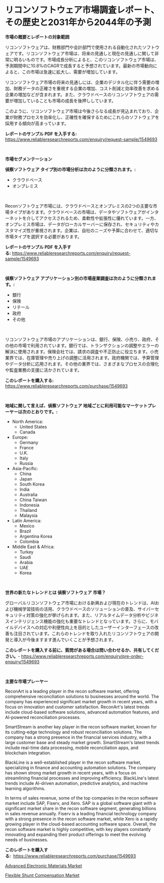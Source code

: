 <p><h1>リコンソフトウェア市場調査レポート、その歴史と2031年から2044年の予測</h1></p><p><strong>市場の概要とレポートの対象範囲</strong></p>
<p><p>リコンソフトウェアは、財務部門や会計部門で使用される自動化されたソフトウェアです。リコンソフトウェア市場は、将来の見通しと現在の見通しに関して非常に明るいものです。市場成長分析によると、このリコンソフトウェア市場は、予測期間中に10.8%のCAGRで成長すると予想されています。最新の市場動向によると、この市場は急速に拡大し、需要が増加しています。</p><p>リコンソフトウェア市場の将来の見通しには、企業のデジタル化に伴う需要の増加、財務データの正確さを重視する企業の増加、コスト削減と効率改善を求める企業の増加などが含まれます。また、クラウドベースのリコンソフトウェアの需要が増加していることも市場の成長を後押ししています。</p><p>このように、リコンソフトウェア市場は今後さらなる成長が見込まれており、企業が財務プロセスを効率化し、正確性を確保するためにこれらのソフトウェアを採用する傾向が高まっています。</p></p>
<p><strong>レポートのサンプル PDF を入手する:</strong> <a href="https://www.reliableresearchreports.com/enquiry/request-sample/1549693">https://www.reliableresearchreports.com/enquiry/request-sample/1549693</a></p>
<p>&nbsp;</p>
<p><strong>市場セグメンテーション</strong></p>
<p><strong>偵察ソフトウェア タイプ別の市場分析は次のように分類されます。:</strong></p>
<p><ul><li>クラウドベース</li><li>オンプレミス</li></ul></p>
<p>&nbsp;</p>
<p><p>Reconソフトウェア市場には、クラウドベースとオンプレミスの2つの主要な市場タイプがあります。クラウドベースの市場は、データやソフトウェアがインターネットを介してアクセスされるため、柔軟性や拡張性に優れています。一方、オンプレミス市場は、データがローカルサーバーに保存され、セキュリティやカスタマイズ性が重視されます。企業は、自社のニーズや予算に合わせて、適切な市場タイプを選択する必要があります。</p></p>
<p><strong>レポートのサンプル PDF を入手する:</strong>&nbsp;<a href="https://www.reliableresearchreports.com/enquiry/request-sample/1549693">https://www.reliableresearchreports.com/enquiry/request-sample/1549693</a></p>
<p>&nbsp;</p>
<p><strong> 偵察ソフトウェア アプリケーション別の市場産業調査は次のように分類されます。:</strong></p>
<p><ul><li>銀行</li><li>保険</li><li>リテール</li><li>政府</li><li>その他</li></ul></p>
<p>&nbsp;</p>
<p><p>リコンソフトウェア市場のアプリケーションは、銀行、保険、小売り、政府、その他の市場で利用されています。銀行では、トランザクションの調整やエラーの解決に使用されます。保険会社では、請求の調査や不正防止に役立ちます。小売業界では、在庫管理や売り上げの調整に活用されます。政府機関では、予算管理やデータ分析に応用されます。その他の業界では、さまざまなプロセスの合理化や監査業務の支援に活かされています。</p></p>
<p><strong>このレポートを購入する:</strong>&nbsp; <a href="https://www.reliableresearchreports.com/purchase/1549693">https://www.reliableresearchreports.com/purchase/1549693</a></p>
<p>&nbsp;</p>
<p><strong>地域に関して言えば、偵察ソフトウェア 地域ごとに利用可能なマーケットプレーヤーは次のとおりです。:</strong></p>
<p><ul>
    <li>
        North America:
        <ul>
            <li>United States</li>
            <li>Canada</li>
        </ul>
    </li>
    <li>
        Europe:
        <ul>
            <li>Germany</li>
            <li>France</li>
            <li>U.K.</li>
            <li>Italy</li>
            <li>Russia</li>
        </ul>
    </li>
    <li>
        Asia-Pacific:
        <ul>
            <li>China</li>
            <li>Japan</li>
            <li>South Korea</li>
            <li>India</li>
            <li>Australia</li>
            <li>China Taiwan</li>
            <li>Indonesia</li>
            <li>Thailand</li>
            <li>Malaysia</li>
        </ul>
    </li>
    <li>
        Latin America:
        <ul>
            <li>Mexico</li>
            <li>Brazil</li>
            <li>Argentina Korea</li>
            <li>Colombia</li>
        </ul>
    </li>
    <li>
        Middle East & Africa:
        <ul>
            <li>Turkey</li>
            <li>Saudi</li>
            <li>Arabia</li>
            <li>UAE</li>
            <li>Korea</li>
        </ul>
    </li>
    </ul></p>
<p>&nbsp;</p>
<p><strong>世界の新たなトレンドとは 偵察ソフトウェア 市場？</strong></p>
<p><p>グローバルリコンソフトウェア市場における新興および現在のトレンドは、AIおよび機械学習技術の活用、クラウドベースのソリューションの普及、サイバーセキュリティ対策の強化が挙げられます。また、リアルタイムデータ分析やビジネスインテリジェンス機能の強化も重要なトレンドとなっています。さらに、モバイルデバイスへの対応や利便性向上を目的としたユーザーインターフェースの改善も注目されています。これらのトレンドを取り入れたリコンソフトウェアの開発と導入が今後ますます進んでいくことが予想されます。</p></p>
<p><strong>このレポートを購入する前に、質問がある場合は問い合わせるか、共有してください。</strong>- <a href="https://www.reliableresearchreports.com/enquiry/pre-order-enquiry/1549693">https://www.reliableresearchreports.com/enquiry/pre-order-enquiry/1549693</a></p>
<p>&nbsp;</p>
<p><strong>主要な市場プレーヤー</strong></p>
<p><p>ReconArt is a leading player in the recon software market, offering comprehensive reconciliation solutions to businesses around the world. The company has experienced significant market growth in recent years, with a focus on innovation and customer satisfaction. ReconArt's latest trends include cloud-based software solutions, advanced automation features, and AI-powered reconciliation processes.</p><p>SmartStream is another key player in the recon software market, known for its cutting-edge technology and robust reconciliation solutions. The company has a strong presence in the financial services industry, with a large customer base and steady market growth. SmartStream's latest trends include real-time data processing, mobile reconciliation apps, and blockchain integration.</p><p>BlackLine is a well-established player in the recon software market, specializing in finance and accounting automation solutions. The company has shown strong market growth in recent years, with a focus on streamlining financial processes and improving efficiency. BlackLine's latest trends include AI-driven automation, predictive analytics, and machine learning algorithms.</p><p>In terms of sales revenue, some of the top companies in the recon software market include SAP, Fiserv, and Xero. SAP is a global software giant with a significant market share in the recon software segment, generating billions in sales revenue annually. Fiserv is a leading financial technology company with a strong presence in the recon software market, while Xero is a rapidly growing player in the cloud-based accounting software space. Overall, the recon software market is highly competitive, with key players constantly innovating and expanding their product offerings to meet the evolving needs of businesses.</p></p>
<p><strong>このレポートを購入する:</strong>&nbsp;&nbsp;<a href="https://www.reliableresearchreports.com/purchase/1549693">https://www.reliableresearchreports.com/purchase/1549693</a></p>
<p><p><a href="https://crocus-run-b5a.notion.site/Advanced-Electronic-Materials-Market-Insights-Market-Players-and-Forecast-Till-2031-42857cd8684247e3923c2c1a29ab4fe3">Advanced Electronic Materials Market</a></p><p><a href="https://github.com/Angelnienowdseej3e45z3p8c/Market-Research-Report-List-1/blob/main/flexible-shunt-compensation-market.md">Flexible Shunt Compensation Market</a></p></p>